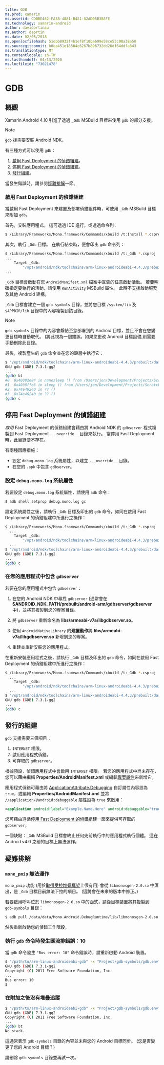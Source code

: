 ```yaml
---
title: GDB
ms.prod: xamarin
ms.assetid: CD0BE462-FA38-4881-B481-82AD05B3B8FE
ms.technology: xamarin-android
author: davidortinau
ms.author: daortin
ms.date: 02/05/2018
ms.openlocfilehash: 51ebb8932f4b1ef8f10ba699e59ce53c98a38a50
ms.sourcegitcommit: b0ea451e18504e6267b896732dd26df64ddfa843
ms.translationtype: MT
ms.contentlocale: zh-TW
ms.lasthandoff: 04/13/2020
ms.locfileid: "73021478"
---
```

# <a name="gdb"></a>GDB

## <a name="overview"></a>概觀

Xamarin.Android 4.10 引進了透過 `_Gdb` MSBuild 目標來使用 `gdb` 的部分支援。 

> [!NOTE]
> `gdb` 援需要安裝 Android NDK。

有三種方式可以使用 `gdb`：

1. [啟用 Fast Deployment 的偵錯組建](#Debug_Builds_with_Fast_Deployment)。
1. [停用 Fast Deployment 的偵錯組建](#Debug_Builds_without_Fast_Deployment)。
1. [發行組建](#Release_Builds)。

當發生錯誤時，請參閱[疑難排解](#Troubleshooting)一節。

<a name="Debug_Builds_with_Fast_Deployment" />

### <a name="debug-builds-with-fast-deployment"></a>啟用 Fast Deployment 的偵錯組建

當啟用 Fast Deployment 來建置及部署偵錯組件時，可使用 `_Gdb` MSBuild 目標來附加 `gdb`。

首先，安裝應用程式。 這可透過 IDE 進行，或透過命令列：

```bash
$ /Library/Frameworks/Mono.framework/Commands/xbuild /t:Install *.csproj
```

其次，執行 `_Gdb` 目標。 在執行結束時，便會印出 `gdb` 命令列：

```bash
$ /Library/Frameworks/Mono.framework/Commands/xbuild /t:_Gdb *.csproj
...
    Target _Gdb:
        "/opt/android/ndk/toolchains/arm-linux-androideabi-4.4.3/prebuilt/darwin-x86/bin/arm-linux-androideabi-gdb" -x "/Users/jon/Development/Projects/Scratch.HelloXamarin20//gdb-symbols/gdb.env"
...
```

`_Gdb` 目標會啟動在您 `AndroidManifest.xml` 檔案中宣告的任意啟動活動。 若要明確指定要執行的活動，請使用 `RunActivity` MSBuild 屬性。 此時不支援啟動服務及其他 Android 建構。

`_Gdb` 目標會建立一個 `gdb-symbols` 目錄，並將您目標 `/system/lib` 及 `$APPDIR/lib` 目錄中的內容複製到該目錄。

> [!NOTE]
> `gdb-symbols` 目錄中的內容會繫結至您部署到的 Android 目標，並且不會在您變更目標時自動取代。 (將此視為一個錯誤。如果您更改 Android 目標設備,則需要手動刪除此目錄。

最後，複製產生的 `gdb` 命令並在您的殼層中執行它：

```bash
$ "/opt/android/ndk/toolchains/arm-linux-androideabi-4.4.3/prebuilt/darwin-x86/bin/arm-linux-androideabi-gdb" -x "/Users/jon/Development/Projects/Scratch.HelloXamarin20//gdb-symbols/gdb.env"
GNU gdb (GDB) 7.3.1-gg2
...
(gdb) bt
#0  0x40082e84 in nanosleep () from /Users/jon/Development/Projects/Scratch.HelloXamarin20/gdb-symbols/libc.so
#1  0x4008ffe6 in sleep () from /Users/jon/Development/Projects/Scratch.HelloXamarin20/gdb-symbols/libc.so
#2  0x74e46240 in ?? ()
#3  0x74e46240 in ?? ()
(gdb) c
```

<a name="Debug_Builds_without_Fast_Deployment" />

## <a name="debug-builds-without-fast-deployment"></a>停用 Fast Deployment 的偵錯組建

*啟用* Fast Deployment 的偵錯組建會藉由將 Android NDK 的 `gdbserver` 程式複製到 Fast Deployment `.__override__` 目錄來執行。 當停用 Fast Deployment 時，此目錄便不存在。

有兩種因應措施：

- 設定 `debug.mono.log` 系統屬性，以建立 `.__override__` 目錄。
- 在您的 `.apk` 中包含 `gdbserver`。

### <a name="setting-the-debugmonolog-system-property"></a>設定 `debug.mono.log` 系統屬性

若要設定 `debug.mono.log` 系統屬性，請使用 `adb` 命令：

```bash
$ adb shell setprop debug.mono.log gc
```

設定系統屬性之後，請執行 `_Gdb` 目標及印出的 `gdb` 命令，如同在啟用 Fast Deployment 的偵錯組建中所進行之操作：

```bash
$ /Library/Frameworks/Mono.framework/Commands/xbuild /t:_Gdb *.csproj
  ...
    Target _Gdb:
        "/opt/android/ndk/toolchains/arm-linux-androideabi-4.4.3/prebuilt/darwin-x86/bin/arm-linux-androideabi-gdb" -x "/Users/jon/Development/Projects/Scratch.HelloXamarin20//gdb-symbols/gdb.env"
  ...
$ "/opt/android/ndk/toolchains/arm-linux-androideabi-4.4.3/prebuilt/darwin-x86/bin/arm-linux-androideabi-gdb" -x "/Users/jon/Development/Projects/Scratch.HelloXamarin20//gdb-symbols/gdb.env"
GNU gdb (GDB) 7.3.1-gg2
...
(gdb) c
```

### <a name="including-gdbserver-in-your-app"></a>在您的應用程式中包含 `gdbserver`

若要在您的應用程式中包含 `gdbserver`：

1. 在您的 Android NDK 中尋找 `gdbserver` (通常會在 **$ANDROID\_NDK\_PATH/prebuilt/android-arm/gdbserver/gdbserver** 中)，並將其複製到您的專案目錄。

2. 將 `gdbserver` 重新命名為 **libs/armeabi-v7a/libgdbserver.so**。

3. 使用 `AndroidNativeLibrary` 的**建置動作**將 **libs/armeabi-v7a/libgdbserver.so** 新增到您的專案。

4. 重建並重新安裝您的應用程式。

在重新安裝應用程式之後，請執行 `_Gdb` 目標及印出的 `gdb` 命令，如同在啟用 Fast Deployment 的偵錯組建中所進行之操作：

```bash
$ /Library/Frameworks/Mono.framework/Commands/xbuild /t:_Gdb *.csproj
  ...
    Target _Gdb:
        "/opt/android/ndk/toolchains/arm-linux-androideabi-4.4.3/prebuilt/darwin-x86/bin/arm-linux-androideabi-gdb" -x "/Users/jon/Development/Projects/Scratch.HelloXamarin20//gdb-symbols/gdb.env"
  ...
$ "/opt/android/ndk/toolchains/arm-linux-androideabi-4.4.3/prebuilt/darwin-x86/bin/arm-linux-androideabi-gdb" -x "/Users/jon/Development/Projects/Scratch.HelloXamarin20//gdb-symbols/gdb.env"
GNU gdb (GDB) 7.3.1-gg2
...
(gdb) c
```

<a name="Release_Builds" />

## <a name="release-builds"></a>發行的組建

`gdb` 支援需要三個項目：

1. `INTERNET` 權限。
2. 啟用應用程式偵錯。
3. 可存取的 `gdbserver`。

根據預設，偵錯應用程式中會啟用 `INTERNET` 權限。 若您的應用程式中尚未存在，您可以藉由編輯 **Properties/AndroidManifest.xml** 或編輯[專案屬性](https://github.com/xamarin/recipes/tree/master/Recipes/android/general/projects/add_permissions_to_android_manifest)來新增它。

應用程式偵錯可藉由將 [ApplicationAttribute.Debugging](xref:Android.App.ApplicationAttribute.Debuggable) 自訂屬性內容設為 `true`，或編輯 **Properties/AndroidManifest.xml** 並將 `//application/@android:debuggable` 屬性設為 `true` 來啟用：

```xml
<application android:label="Example.Name.Here" android:debuggable="true">
```

您可藉由遵循[停用 Fast Deployment 的偵錯組建](#Debug_Builds_without_Fast_Deployment)一節來提供可存取的 `gdbserver`。

一個缺點：`_Gdb` MSBuild 目標會終止任何先前執行中的應用程式執行個體。 這在 Android v4.0 之前的目標上無法運作。

<a name="Troubleshooting" />

## <a name="troubleshooting"></a>疑難排解

### <a name="mono_pmip-doesnt-work"></a>`mono_pmip` 無法運作

`mono_pmip` 功能 (用於[取得受控堆疊框架](https://www.mono-project.com/docs/debug+profile/debug/#debugging-with-gdb)上很有用) 會從 `libmonosgen-2.0.so` 中匯出，是 `_Gdb` 目標目前無法下拉的項目。 (這將會在未來的版本中修正。)

若要啟用呼叫位於 `libmonosgen-2.0.so` 中的函式，請從目標裝置將其複製到 `gdb-symbols` 目錄：

```bash
$ adb pull /data/data/Mono.Android.DebugRuntime/lib/libmonosgen-2.0.so Project/gdb-symbols
```

然後重新啟動您的偵錯工作階段。

### <a name="bus-error-10-when-running-the-gdb-command"></a>執行 `gdb` 命令時發生匯流排錯誤：10

當 `gdb` 命令發生 `"Bus error: 10"` 命令錯誤時，請重新啟動 Android 裝置。

```bash
$ "/path/to/arm-linux-androideabi-gdb" -x "Project/gdb-symbols/gdb.env"
GNU gdb (GDB) 7.3.1-gg2
Copyright (C) 2011 Free Software Foundation, Inc.
...
Bus error: 10
$
```

### <a name="no-stack-trace-after-attach"></a>在附加之後沒有堆疊追蹤

```bash
$ "/path/to/arm-linux-androideabi-gdb" -x "Project/gdb-symbols/gdb.env"
GNU gdb (GDB) 7.3.1-gg2
Copyright (C) 2011 Free Software Foundation, Inc.
...
(gdb) bt
No stack.
```

這通常表示 `gdb-symbols` 目錄的內容並未與您的 Android 目標同步。 (您是否變更了您的 Android 目標？)

請刪除 `gdb-symbols` 目錄並再試一次。
